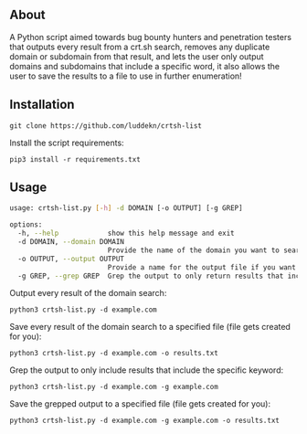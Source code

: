 ## About
A Python script aimed towards bug bounty hunters and penetration testers that outputs every result from a crt.sh search, removes any duplicate domain or subdomain from that result, and lets the user only output domains and subdomains that include a specific word, it also allows the user to save the results to a file to use in further enumeration!
## Installation
```
git clone https://github.com/luddekn/crtsh-list
```
Install the script requirements:
```
pip3 install -r requirements.txt
```
## Usage
```bash
usage: crtsh-list.py [-h] -d DOMAIN [-o OUTPUT] [-g GREP]

options:
  -h, --help            show this help message and exit
  -d DOMAIN, --domain DOMAIN
                        Provide the name of the domain you want to search for.
  -o OUTPUT, --output OUTPUT
                        Provide a name for the output file if you want to save the output.
  -g GREP, --grep GREP  Grep the output to only return results that includes a specified word.
```
Output every result of the domain search:
```
python3 crtsh-list.py -d example.com
```
Save every result of the domain search to a specified file (file gets created for you):
```
python3 crtsh-list.py -d example.com -o results.txt
```
Grep the output to only include results that include the specific keyword:
```
python3 crtsh-list.py -d example.com -g example.com
```
Save the grepped output to a specified file (file gets created for you):
```
python3 crtsh-list.py -d example.com -g example.com -o results.txt
```


